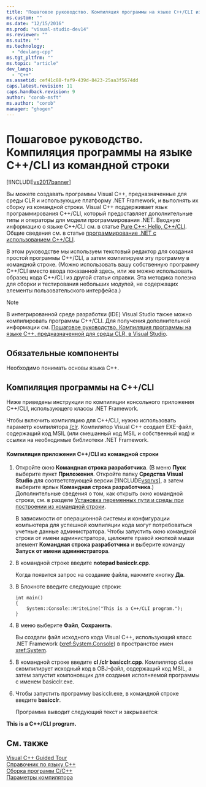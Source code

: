 ```yaml
---
title: "Пошаговое руководство. Компиляция программы на языке C++/CLI из командной строки | Microsoft Docs"
ms.custom: ""
ms.date: "12/15/2016"
ms.prod: "visual-studio-dev14"
ms.reviewer: ""
ms.suite: ""
ms.technology: 
  - "devlang-cpp"
ms.tgt_pltfrm: ""
ms.topic: "article"
dev_langs: 
  - "C++"
ms.assetid: cef41c88-faf9-439d-8423-25aa3f5674dd
caps.latest.revision: 11
caps.handback.revision: 9
author: "corob-msft"
ms.author: "corob"
manager: "ghogen"
---
```

# Пошаговое руководство. Компиляция программы на языке C++/CLI из командной строки
[!INCLUDE[vs2017banner](../assembler/inline/includes/vs2017banner.md)]

Вы можете создавать программы Visual C\+\+, предназначенные для среды CLR и использующие платформу .NET Framework, и выполнять их сборку из командной строки.  Visual C\+\+ поддерживает язык программирования C\+\+\/CLI, который предоставляет дополнительные типы и операторы для модели программирования .NET.  Вводную информацию о языке C\+\+\/CLI см. в статье [Pure C\+\+: Hello, C\+\+\/CLI](http://msdn.microsoft.com/magazine/cc163681.aspx).  Общие сведения см. в статье [программирование .NET с использованием C\+\+\/CLI](../dotnet/dotnet-programming-with-cpp-cli-visual-cpp.md).  
  
 В этом руководстве мы используем текстовый редактор для создания простой программы C\+\+\/CLI, а затем компилируем эту программу в командной строке.  \(Можно использовать вашу собственную программу C\+\+\/CLI вместо ввода показанной здесь, или же можно использовать образец кода C\+\+\/CLI из другой статьи справки.  Эта методика полезна для сборки и тестирования небольших модулей, не содержащих элементы пользовательского интерфейса.\)  
  
> [!NOTE]
>  В интегрированной среде разработки \(IDE\) Visual Studio также можно компилировать программы C\+\+\/CLI.  Для получения дополнительной информации см. [Пошаговое руководство. Компиляция программы на языке C\+\+, предназначенной для среды CLR, в Visual Studio](../ide/walkthrough-compiling-a-cpp-program-that-targets-the-clr-in-visual-studio.md).  
  
## Обязательные компоненты  
 Необходимо понимать основы языка C\+\+.  
  
## Компиляция программы на C\+\+\/CLI  
 Ниже приведены инструкции по компиляции консольного приложения C\+\+\/CLI, использующего классы .NET Framework.  
  
 Чтобы включить компиляцию для C\+\+\/CLI, нужно использовать параметр компилятора [\/clr](../build/reference/clr-common-language-runtime-compilation.md).  Компилятор Visual C\+\+ создает EXE\-файл, содержащий код MSIL \(или смешанный код MSIL и собственный код\) и ссылки на необходимые библиотеки .NET Framework.  
  
#### Компиляция приложения C\+\+\/CLI из командной строки  
  
1.  Откройте окно **Командная строка разработчика**.  \(В меню **Пуск** выберите пункт **Приложения**.  Откройте папку **Средства Visual Studio** для соответствующей версии [!INCLUDE[vsprvs](../assembler/masm/includes/vsprvs_md.md)], а затем выберите ярлык **Командная строка разработчика**.\) Дополнительные сведения о том, как открыть окно командной строки, см. в разделе [Установка переменных пути и среды при построении из командной строки](../build/setting-the-path-and-environment-variables-for-command-line-builds.md).  
  
     В зависимости от операционной системы и конфигурации компьютера для успешной компиляции кода могут потребоваться учетные данные администратора.  Чтобы запустить окно командной строки от имени администратора, щелкните правой кнопкой мыши элемент **Командная строка разработчика** и выберите команду **Запуск от имени администратора**.  
  
2.  В командной строке введите **notepad basicclr.cpp**.  
  
     Когда появится запрос на создание файла, нажмите кнопку **Да**.  
  
3.  В Блокноте введите следующие строки:  
  
    ```  
    int main()  
    {  
        System::Console::WriteLine("This is a C++/CLI program.");  
    }  
    ```  
  
4.  В меню выберите **Файл**, **Сохранить**.  
  
     Вы создали файл исходного кода Visual C\+\+, использующий класс .NET Framework \(<xref:System.Console>\) в пространстве имен <xref:System>.  
  
5.  В командной строке введите **cl \/clr basicclr.cpp**.  Компилятор cl.exe скомпилирует исходный код в OBJ\-файл, содержащий код MSIL, а затем запустит компоновщик для создания исполняемой программы с именем basicclr.exe.  
  
6.  Чтобы запустить программу basicclr.exe, в командной строке введите **basicclr**.  
  
     Программа выводит следующий текст и закрывается:  
  
  **This is a C\+\+\/CLI program.**  
  
## См. также  
 [Visual C\+\+ Guided Tour](http://msdn.microsoft.com/ru-ru/499cb66f-7df1-45d6-8b6b-33d94fd1f17c)   
 [Справочник по языку C\+\+](../cpp/cpp-language-reference.md)   
 [Сборка программ C\/C\+\+](../build/building-c-cpp-programs.md)   
 [Параметры компилятора](../build/reference/compiler-options.md)